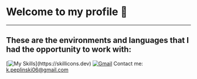# Welcome to my profile 👋
---
## These are the environments and languages that I had the opportunity to work with:
[![My Skills](https://skillicons.dev/icons?i=vscode,visualstudio,js,jquery,ts,nodejs,php,java,angular,cpp,cs,py,selenium,postgres,html,css,,)](https://skillicons.dev)
[![Gmail](https://skillicons.dev/icons?i=gmail)](https://skillicons.dev) Contact me: k.peplinski06@gmail.com

  


<!--
**kondzio-p/kondzio-p** is a ✨ _special_ ✨ repository because its `README.md` (this file) appears on your GitHub profile.
-->
